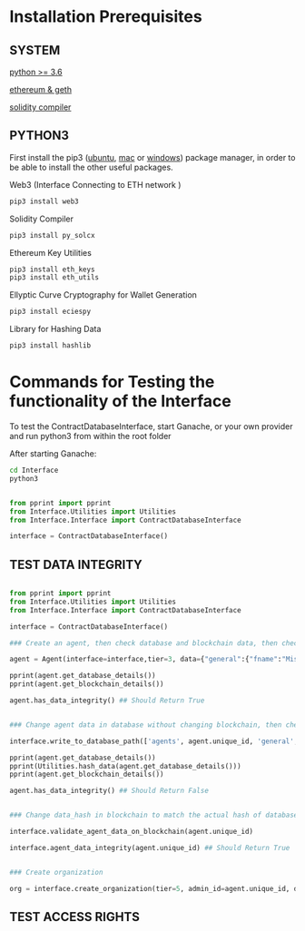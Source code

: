 # Installation Prerequisites

## SYSTEM
[python >= 3.6](http://lmgtfy.com/?q=install+python3)

[ethereum & geth](https://github.com/ethereum/go-ethereum/wiki/Building-Ethereum)

[solidity compiler](https://solidity.readthedocs.io/en/v0.5.3/installing-solidity.html#binary-packages)


## PYTHON3 

First install the pip3 ([ubuntu](https://linuxize.com/post/how-to-install-pip-on-ubuntu-18.04/), [mac](https://evansdianga.com/install-pip-osx/) or [windows](http://lmgtfy.com/?q=install+pip3+on+windows)) package manager, in order to be able to install the other useful packages.

Web3 (Interface Connecting to ETH network )
```py
pip3 install web3
```

Solidity Compiler
```py
pip3 install py_solcx
```

Ethereum Key Utilities
```py
pip3 install eth_keys
pip3 install eth_utils
```

Ellyptic Curve Cryptography for Wallet Generation
```py
pip3 install eciespy
```

Library for Hashing Data
```py
pip3 install hashlib
```
# Commands for Testing the functionality of the Interface

To test the ContractDatabaseInterface, start Ganache, or your own provider and run python3 from within the root folder

After starting Ganache:

```sh
cd Interface
python3

```

```py

from pprint import pprint
from Interface.Utilities import Utilities
from Interface.Interface import ContractDatabaseInterface

interface = ContractDatabaseInterface()

```

## TEST DATA INTEGRITY

```py

from pprint import pprint
from Interface.Utilities import Utilities
from Interface.Interface import ContractDatabaseInterface

interface = ContractDatabaseInterface()

### Create an agent, then check database and blockchain data, then check integrity

agent = Agent(interface=interface,tier=3, data={"general":{"fname":"Mister", "lname":"Tyrell"}})

pprint(agent.get_database_details())
pprint(agent.get_blockchain_details())

agent.has_data_integrity() ## Should Return True

```

```py

### Change agent data in database without changing blockchain, then check data integrity

interface.write_to_database_path(['agents', agent.unique_id, 'general', 'fname'], "The Imp")

pprint(agent.get_database_details())
pprint(Utilities.hash_data(agent.get_database_details()))
pprint(agent.get_blockchain_details())

agent.has_data_integrity() ## Should Return False

```

```py

### Change data_hash in blockchain to match the actual hash of database

interface.validate_agent_data_on_blockchain(agent.unique_id)

interface.agent_data_integrity(agent.unique_id) ## Should Return True

```

```py

### Create organization

org = interface.create_organization(tier=5, admin_id=agent.unique_id, data={"general":{"name":"House Lannister", "symbol":"Lion", "address":"King's Landing"}})

```

## TEST ACCESS RIGHTS

```py

```
